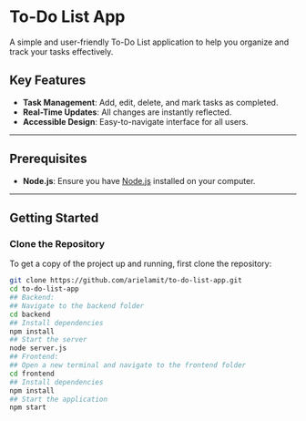 # To-Do List App

A simple and user-friendly To-Do List application to help you organize and track your tasks effectively.

## Key Features

- **Task Management**: Add, edit, delete, and mark tasks as completed.
- **Real-Time Updates**: All changes are instantly reflected.
- **Accessible Design**: Easy-to-navigate interface for all users.

---

## Prerequisites

- **Node.js**: Ensure you have [Node.js](https://nodejs.org/) installed on your computer.

---

## Getting Started

### Clone the Repository

To get a copy of the project up and running, first clone the repository:

```bash
git clone https://github.com/arielamit/to-do-list-app.git
cd to-do-list-app
## Backend:
## Navigate to the backend folder
cd backend
## Install dependencies
npm install
## Start the server
node server.js
## Frontend:
## Open a new terminal and navigate to the frontend folder
cd frontend
## Install dependencies
npm install
## Start the application
npm start

